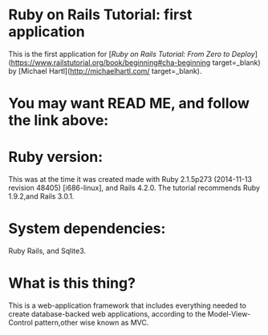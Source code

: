 # Ruby on Rails Tutorial: first application
This is the first application for
[*Ruby on Rails Tutorial: From Zero to Deploy*](https://www.railstutorial.org/book/beginning#cha-beginning target=_blank)
by [Michael Hartl](http://michaelhartl.com/ target=_blank).

# You may want READ ME, and follow the link above:

# Ruby version:
This was at the time it was created made with Ruby 2.1.5p273 (2014-11-13 revision 48405) [i686-linux], and Rails 4.2.0.
The tutorial recommends Ruby 1.9.2,and Rails 3.0.1.

# System dependencies:
Ruby Rails, and Sqlite3.

# What is this thing?
This is a web-application framework that includes everything needed to create database-backed web applications,
according to the Model-View-Control pattern,other wise known as MVC.
